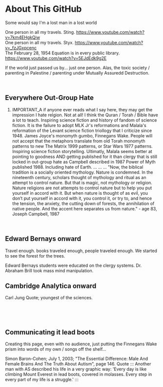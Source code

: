 # About This GitHub

Some would say I'm a lost man in a lost world

One person in all my travels.  Sting.  https://www.youtube.com/watch?v=7km4EHgkQiw     
One person in all my travels. Styx.  https://www.youtube.com/watch?v=_fzJGxpcenc     
The February 28, 1954 Equation is in every public library.   https://www.youtube.com/watch?v=5EJdEdk9g2E   

If the world just passed us by... just one person. Alas, the toxic society / parenting in Palestine / parenting under Mutually Assuredd Destruction.

&nbsp;

## Everywhere Out-Group Hate

1. IMPORTANT_A if anyone ever reads what I say here, they may get the impression I hate relgion. Not at all! I think the Quran / Torah / Bible have a lot to teach. Inspiring science fiction and history of fandom of science fiction. It is the failure to adopt MLK Jr's reformations and Malala's reformation of the Levant science fiction triollogy that I criticize since 1948. James Joyce's monomyth gumbo, Finnegans Wake. People will not accept that the metaphors translate from old Torah monomyth patterns to new The Matrix 1999 patterns, or Star Wars 1977 patterns. Inspiring science fiction storytelling. Ultimatly, Malala seems better at pointing to goodness AND getting published for it than clergy that is still locked in out-group hate as Campbell described in 1987 Power of Myth published 1988. Including hate of Earth. ... ... ... "Now, the biblical tradition is a socially oriented mythology. Nature is condemned. In the nineteenth century, scholars thought of mythology and ritual as an attempt to control nature. But that is magic, not mythology or religion. Nature religions are not attempts to control nature but to help you put yourself in accord with it. But when nature is thought of as evil, you don’t put yourself in accord with it, you control it, or try to, and hence the tension, the anxiety, the cutting down of forests, the annihilation of native people. And the accent here separates us from nature." - age 83, Joseph Campbell, 1987


&nbsp;

## Edward Bernays onward

Travel enough. books traveled enough, people traveled enough. We started to see the forest for the trees.

Edward Bernays students were educated on the clergy systems. Dr. Abraham Brill took mass mind manipulation.

## Cambridge Analytica onward

Carl Jung Quote; youngest of the sciences.


&nbsp;

&nbsp;

## Communicating it lead boots

Creating this page, even with no audience, just putting the Finnegans Wake prism into words of my own / songs off the shelf...

Simon Baron-Cohen; July 1, 2003; "The Essential Difference: Male And Female Brains And The Truth About Autism", page 146. Quote ::: Another man with AS described his life in a very graphic way: 'Every day is like climbing Mount Everest in lead boots, covered in molasses. Every step in every part of my life is a struggle.' :::

